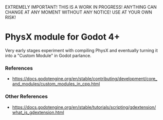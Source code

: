 EXTREMELY IMPORTANT! THIS IS A WORK IN PROGRESS! ANYTHING CAN CHANGE AT ANY MOMENT WITHOUT ANY NOTICE! USE AT YOUR OWN RISK!

# PhysX module for Godot 4+

Very early stages experiment with compiling PhysX and eventually turning it into a "Custom Module" in Godot parlance.

### References

- https://docs.godotengine.org/en/stable/contributing/development/core_and_modules/custom_modules_in_cpp.html

### Other References

- https://docs.godotengine.org/en/stable/tutorials/scripting/gdextension/what_is_gdextension.html
